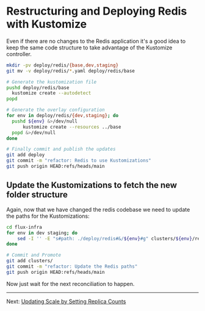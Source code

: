 # Restructuring and Deploying Redis with Kustomize

Even if there are no changes to the Redis application it's a good idea to keep the same code structure to take advantage of the Kustomize controller.

```sh
mkdir -pv deploy/redis/{base,dev,staging}
git mv -v deploy/redis/*.yaml deploy/redis/base

# Generate the kustomization file
pushd deploy/redis/base
  kustomize create --autodetect
popd

# Generate the overlay configuration
for env in deploy/redis/{dev,staging}; do
  pushd ${env} &>/dev/null
      kustomize create --resources ../base
  popd &>/dev/null
done

# Finally commit and publish the updates
git add deploy
git commit -m "refactor: Redis to use Kustomizations"
git push origin HEAD:refs/heads/main
```

## Update the Kustomizations to fetch the new folder structure

Again, now that we have changed the redis codebase we need to update the paths for the Kustomizations:

```sh
cd flux-infra
for env in dev staging; do
    sed -I '' -E "s#path: ./deploy/redis#&/${env}#g" clusters/${env}/redis-${env}-kustomization.yaml
done

# Commit and Promote
git add clusters/
git commit -m "refactor: Update the Redis paths"
git push origin HEAD:refs/heads/main
```

Now just wait for the next reconciliation to happen.

---
Next: [Updating Scale by Setting Replica Counts](./07-Updating-Scale-by-Setting-Replica-Counts.md)
